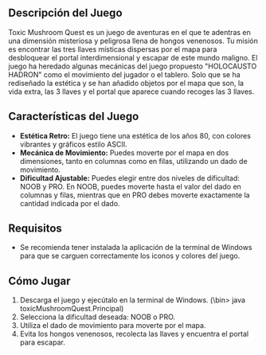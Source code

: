 
## Descripción del Juego
Toxic Mushroom Quest es un juego de aventuras en el que te adentras en una dimensión misteriosa y peligrosa llena de hongos venenosos. 
Tu misión es encontrar las tres llaves místicas dispersas por el mapa para desbloquear el portal interdimensional y escapar de este mundo maligno.
El juego ha heredado algunas mecánicas del juego propuesto "HOLOCAUSTO HADRON" como el movimiento del jugador o el tablero. Solo que se ha rediseñado
la estética y se han añadido objetos por el mapa que son, la vida extra, las 3 llaves y el portal que aparece cuando recoges las 3 llaves.

## Características del Juego
- **Estética Retro:** El juego tiene una estética de los años 80, con colores vibrantes y gráficos estilo ASCII.
- **Mecánica de Movimiento:** Puedes moverte por el mapa en dos dimensiones, tanto en columnas como en filas, utilizando un dado de movimiento.
- **Dificultad Ajustable:** Puedes elegir entre dos niveles de dificultad: NOOB y PRO. En NOOB, puedes moverte hasta el valor del dado en columnas y filas, mientras que en PRO debes moverte exactamente la cantidad indicada por el dado.

## Requisitos
- Se recomienda tener instalada la aplicación de la terminal de Windows para que se carguen correctamente los iconos y colores del juego.

## Cómo Jugar
1. Descarga el juego y ejecútalo en la terminal de Windows. (\bin> java toxicMushroomQuest.Principal) 
2. Selecciona la dificultad deseada: NOOB o PRO.
3. Utiliza el dado de movimiento para moverte por el mapa.
4. Evita los hongos venenosos, recolecta las llaves y encuentra el portal para escapar.

